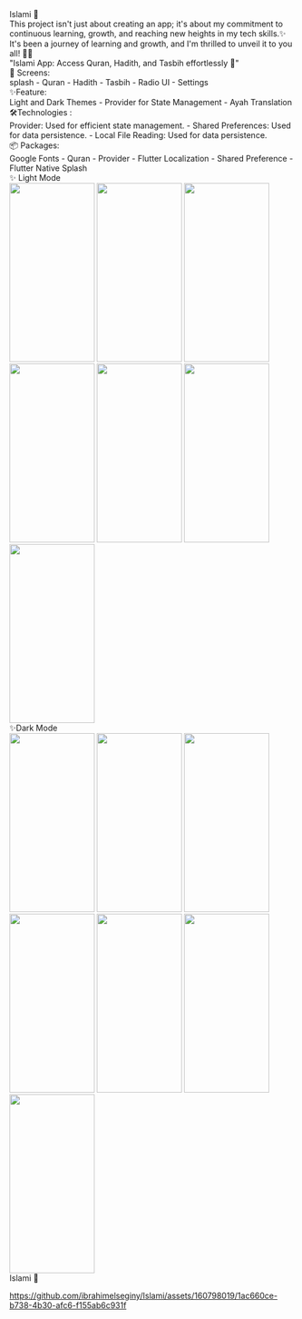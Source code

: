 <div>
 Islami 🕌
</div>

<div> This project isn't just about creating an app; it's about my commitment to continuous learning, growth, and reaching new heights in my tech skills.✨️ </div>
<div>   </div>
<div> It's been a journey of learning and growth, and I'm thrilled to unveil it to you all! 🙏🏻 </div>
<div>   </div>
<div> "Islami	 App: Access Quran, Hadith, and Tasbih effortlessly 🕌"</div>

<div>
📱 Screens:
<div>   </div>
  splash
- Quran
- Hadith
- Tasbih
- Radio UI
- Settings 
</div>

<div>
 ✨Feature:
<div>   </div>
 Light and Dark Themes
- Provider for State Management
- Ayah Translation
</div>

<div>
🛠Technologies :
<div>   </div>
     Provider: Used for efficient state management.
- Shared Preferences: Used for data persistence.
- Local File Reading: Used for data persistence.
</div>

<div>
📦 Packages:
<div>   </div> 
    Google Fonts
- Quran
- Provider
- Flutter Localization
- Shared Preference
- Flutter Native Splash 
</div>

<div> 

<div> ✨ Light Mode   </div>
 
<img src="https://github.com/ibrahimelseginy/Islami/assets/160798019/7c8e5b48-e245-4c11-9fb5-f8a55c65dc11.png " width="150" height="315">
<img src="https://github.com/ibrahimelseginy/Islami/assets/160798019/a208289e-b27e-4003-a284-5a335f6f4a82.png " width="150" height="315" >
<img src="https://github.com/ibrahimelseginy/Islami/assets/160798019/74a2db6d-5341-443c-8777-ca04a38f2876.png " width="150" height="315" >
<img src="https://github.com/ibrahimelseginy/Islami/assets/160798019/a97674a8-cf60-4886-b4f9-d29c8a6e5401.png " width="150" height="315" >
<img src="https://github.com/ibrahimelseginy/Islami/assets/160798019/b57eef86-52b1-41f6-9a74-9b5e60547acf.png " width="150" height="315" >
<img src="https://github.com/ibrahimelseginy/Islami/assets/160798019/2b23aa4c-14aa-4b21-9569-5875be67eae3.png " width="150" height="315">
<img src="https://github.com/ibrahimelseginy/Islami/assets/160798019/7ec0576c-12dd-4960-897a-c785ed74258f.png " width="150" height="315"> 
</div>


<div> 

<div> ✨Dark Mode   </div>
 
<img src="https://github.com/ibrahimelseginy/Islami/assets/160798019/de8eeb1b-8242-48aa-98fb-863f3460d6b4.png " width="150" height="315">
<img src="https://github.com/ibrahimelseginy/Islami/assets/160798019/228476bd-2db5-4658-ba55-96a4fc205a30.png " width="150" height="315">
<img src="https://github.com/ibrahimelseginy/Islami/assets/160798019/005c21e7-bcc7-478f-9557-0b1bfac8f937.png " width="150" height="315">
<img src="https://github.com/ibrahimelseginy/Islami/assets/160798019/54b9ab1f-a725-4336-a0d7-4d6fda02420c.png " width="150" height="315">
<img src="https://github.com/ibrahimelseginy/Islami/assets/160798019/15cde50e-dbd3-4ba2-9506-bf8ad22de9ad.png " width="150" height="315"> 
<img src="https://github.com/ibrahimelseginy/Islami/assets/160798019/a9e2226f-69e3-4bdd-92e5-3c1dec56308c.png " width="150" height="315">
<img src="https://github.com/ibrahimelseginy/Islami/assets/160798019/596f36cc-802b-4447-82c0-26cd071e638a.png " width="150" height="315">

</div>



<div>  Islami 🕌   </div>

https://github.com/ibrahimelseginy/Islami/assets/160798019/1ac660ce-b738-4b30-afc6-f155ab6c931f

 


